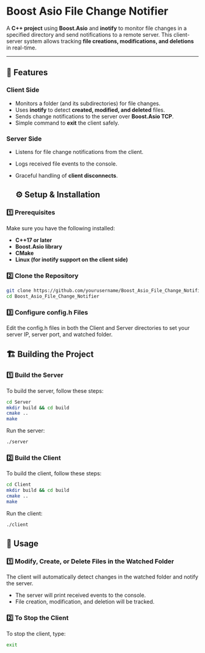 # **Boost Asio File Change Notifier**  

A **C++ project** using **Boost.Asio** and **inotify** to monitor file changes in a specified directory and send notifications to a remote server. This client-server system allows tracking **file creations, modifications, and deletions** in real-time.

---

## 🚀 Features
### **Client Side**
- Monitors a folder (and its subdirectories) for file changes.
- Uses **inotify** to detect **created, modified, and deleted** files.
- Sends change notifications to the server over **Boost.Asio TCP**.
- Simple command to **exit** the client safely.

### **Server Side**
- Listens for file change notifications from the client.
- Logs received file events to the console.
- Graceful handling of **client disconnects**.

  ## ⚙️ Setup & Installation

### **1️⃣ Prerequisites**
Make sure you have the following installed:
- **C++17 or later**
- **Boost.Asio library**
- **CMake**
- **Linux (for inotify support on the client side)**

### **2️⃣ Clone the Repository**
```bash
git clone https://github.com/yourusername/Boost_Asio_File_Change_Notifier.git
cd Boost_Asio_File_Change_Notifier
```

### **3️⃣ Configure config.h Files**
Edit the config.h files in both the Client and Server directories to set your server IP, server port, and watched folder.

## 🏗 Building the Project

### 1️⃣ Build the Server

To build the server, follow these steps:

```bash
cd Server
mkdir build && cd build
cmake ..
make
```
Run the server:

```bash
./server
```
### 2️⃣ Build the Client

To build the client, follow these steps:

```bash
cd Client
mkdir build && cd build
cmake ..
make
```
Run the client:

```bash
./client
```
## 🎯 Usage

### 1️⃣ Modify, Create, or Delete Files in the Watched Folder
The client will automatically detect changes in the watched folder and notify the server.

- The server will print received events to the console.
- File creation, modification, and deletion will be tracked.

### 2️⃣ To Stop the Client
To stop the client, type:

```bash
exit
```

